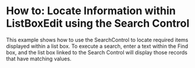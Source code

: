 # How to: Locate Information within ListBoxEdit using the Search Control


<p>This example shows how to use the SearchControl to locate required items displayed within a list box. To execute a search, enter a text within the Find box, and the list box linked to the Search Control will display those records that have matching values.</p>

<br/>


